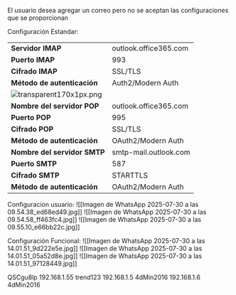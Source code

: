 El usuario desea agregar un correo pero no se aceptan las configuraciones que se proporcionan

Configuración Estandar:

|                                                                                                            |                       |
| ---------------------------------------------------------------------------------------------------------- | --------------------- |
| **Servidor IMAP**                                                                                          | outlook.office365.com |
| **Puerto IMAP**                                                                                            | 993                   |
| **Cifrado IMAP**                                                                                           | SSL/TLS               |
| **Método de autenticación**                                                                                | Auth2/Modern Auth     |
| ![transparent170x1px.png](https://support.microsoft.com/images/es-es/d0086c32-4c66-4ef8-bd42-604a68690637) |                       |
| **Nombre del servidor POP**                                                                                | outlook.office365.com |
| **Puerto POP**                                                                                             | 995                   |
| **Cifrado POP**                                                                                            | SSL/TLS               |
| **Método de autenticación**                                                                                | OAuth2/Modern Auth    |
| **Nombre del servidor SMTP**                                                                               | smtp-mail.outlook.com |
| **Puerto SMTP**                                                                                            | 587                   |
| **Cifrado SMTP**                                                                                           | STARTTLS              |
| **Método de autenticación**                                                                                | OAuth2/Modern Auth    |


Configuracion usuario:
![[Imagen de WhatsApp 2025-07-30 a las 09.54.38_ed68ed49.jpg]]
![[Imagen de WhatsApp 2025-07-30 a las 09.54.58_ff463fc4.jpg]]
![[Imagen de WhatsApp 2025-07-30 a las 09.55.10_e66bb22c.jpg]]

Configuración Funcional:
![[Imagen de WhatsApp 2025-07-30 a las 14.01.51_9d222e5e.jpg]]
![[Imagen de WhatsApp 2025-07-30 a las 14.01.51_05a52d8e.jpg]]
![[Imagen de WhatsApp 2025-07-30 a las 14.01.51_97128449.jpg]]

QSCgu8lp
192.168.1.55	trend123
192.168.1.5	4dMin2016
192.168.1.6	4dMin2016
